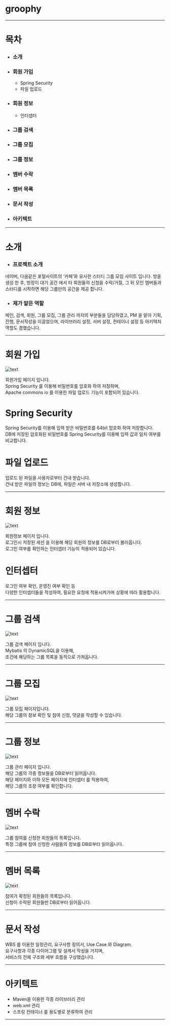 # groophy


***


# 목차
- ### 소개
- ### 회원 가입
	- Spring Security
	- 파일 업로드
- ### 회원 정보
	- 인터셉터
- ### 그룹 검색
- ### 그룹 모집
- ### 그룹 정보
- ### 멤버 수락
- ### 멤버 목록
- ### 문서 작성
- ### 아키텍트


***


# 소개

- ### 프로젝트 소개

네이버, 다음같은 포털사이트의 ‘카페’와 유사한 스터디 그룹 모임 사이트 입니다.
방을 생성 한 후, 방장이 대기 공간 에서 타 회원들의 신청을 수락/거절,
그 뒤 모인 멤버들과 스터디를 시작하면 해당 그룹만의 공간을 제공 합니다.

- ### 제가 맡은 역할

메인, 검색, 회원, 그룹 모집, 그룹 관리 까지의 부분들을 담당하였고,
PM 을 맡아 기획, 진행, 문서작성을 이끌었으며,
라이브러리 설정, 서버 설정, 컨테이너 설정 등 아키텍처 역할도 겸했습니다.


***


# 회원 가입

![text](/images/read%20me/join.png "")

회원가입 페이지 입니다.  
Spring Security 를 이용해 비밀번호를 암호화 하여 저장하며,  
Apache commons io 를 이용한 파일 업로드 기능이 포함되어 있습니다. 

# Spring Security

Spring Security를 이용해 입력 받은 비밀번호를 64bit 암호화 하여 저장합니다.  
DB에 저장된 암호화된 비밀번호를 Spring Security를 이용해 입력 값과 일치 여부를 비교합니다.

# 파일 업로드

업로드 된 파일을 사용자로부터 건내 받습니다.   
건내 받은 파일의 정보는 DB에, 파일은 서버 내 저장소에 생성합니다.

***


# 회원 정보

![text](/images/read%20me/member%20info.png "")

회원정보 페이지 입니다.  
로그인시 저장된 세션 을 이용해 해당 회원의 정보를 DB로부터 불러옵니다.  
로그인 여부를 확인하는 인터셉터 기능이 적용되어 있습니다.


# 인터셉터

로그인 여부 확인, 운영진 여부 확인 등  
다양한 인터셉터들을 작성하여, 필요한 요청에 적용시켜가며 상황에 따라 활용합니다.


***


# 그룹 검색

![text](/images/read%20me/group%20search.png "")

그룹 검색 페이지 입니다.  
Mybatis 의 DynamicSQL을 이용해,  
조건에 해당하는 그룹 목록을 동적으로 가져옵니다.



***


# 그룹 모집

![text](/images/read%20me/group%20incruit.jpg "")

그룹 모집 페이지입니다.  
해당 그룹의 정보 확인 및 참여 신청, 댓글을 작성할 수 있습니다.


***


# 그룹 정보

![text](/images/read%20me/group%20info.png "")

그룹 관리 페이지 입니다.  
해당 그룹의 각종 정보들을 DB로부터 읽어옵니다.  
해당 페이지와 이하 모든 페이지에 인터셉터 를 적용하여,  
해당 그룹의 조장 여부를 확인합니다.


***


# 멤버 수락

![text](/images/read%20me/group%20accept.png "")

그룹 참여를 신청한 회원들의 목록입니다.  
특정 그룹에 참여 신청한 사람들의 정보를 DB로부터 읽어옵니다.


***


# 멤버 목록

![text](/images/read%20me/group%20member.png "")

참여가 확정된 회원들의 목록입니다.  
신청이 수락된 회원들만 DB로부터 읽어옵니다.


***


# 문서 작성

WBS 를 이용한 일정관리, 요구사항 정의서, Use Case 와 Diagram.  
요구사항과 각종 다이어그램 및 설계서 작성을 거치며,  
서비스의 전체 구조와 세부 흐름을 구상했습니다.  


***


# 아키텍트

- Maven을 이용한 각종 라이브러리 관리  
- web.xml 관리  
- 스프링 컨테이너 를 용도별로 분류하여 관리


***


 